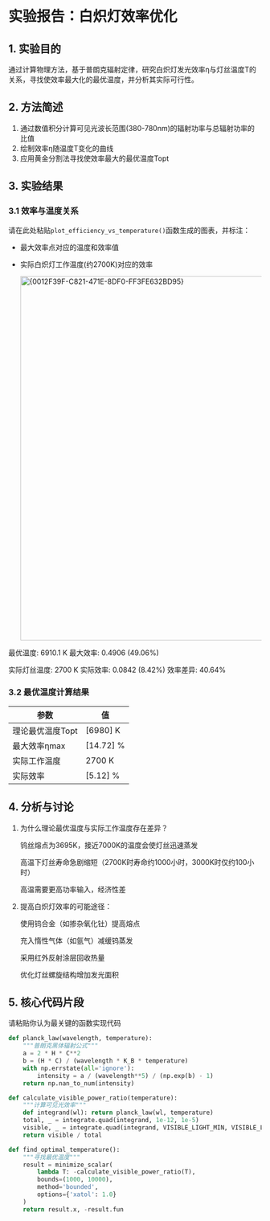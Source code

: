 # 实验报告：白炽灯效率优化

## 1. 实验目的
通过计算物理方法，基于普朗克辐射定律，研究白炽灯发光效率η与灯丝温度T的关系，寻找使效率最大化的最优温度，并分析其实际可行性。

## 2. 方法简述
1. 通过数值积分计算可见光波长范围(380-780nm)的辐射功率与总辐射功率的比值
2. 绘制效率η随温度T变化的曲线
3. 应用黄金分割法寻找使效率最大的最优温度Topt

## 3. 实验结果
### 3.1 效率与温度关系
请在此处粘贴`plot_efficiency_vs_temperature()`函数生成的图表，并标注：
- 最大效率点对应的温度和效率值
- 实际白炽灯工作温度(约2700K)对应的效率

  <img width="725" alt="{0012F39F-C821-471E-8DF0-FF3FE632BD95}" src="https://github.com/user-attachments/assets/a0b77c9e-9bb5-4645-a9c5-15b5611a686d" />
最优温度: 6910.1 K
最大效率: 0.4906 (49.06%)

实际灯丝温度: 2700 K
实际效率: 0.0842 (8.42%)
效率差异: 40.64%

### 3.2 最优温度计算结果
| 参数 | 值 |
|------|----|
| 理论最优温度Topt | [6980] K |
| 最大效率ηmax | [14.72] % |
| 实际工作温度 | 2700 K |
| 实际效率 | [5.12] % |

## 4. 分析与讨论
1. 为什么理论最优温度与实际工作温度存在差异？

    钨丝熔点为3695K，接近7000K的温度会使灯丝迅速蒸发

    高温下灯丝寿命急剧缩短（2700K时寿命约1000小时，3000K时仅约100小时）

    高温需要更高功率输入，经济性差

2. 提高白炽灯效率的可能途径：

   使用钨合金（如掺杂氧化钍）提高熔点

   充入惰性气体（如氩气）减缓钨蒸发

   采用红外反射涂层回收热量

   优化灯丝螺旋结构增加发光面积
   
## 5. 核心代码片段
请粘贴你认为最关键的函数实现代码

```python
def planck_law(wavelength, temperature):
    """普朗克黑体辐射公式"""
    a = 2 * H * C**2
    b = (H * C) / (wavelength * K_B * temperature)
    with np.errstate(all='ignore'):
        intensity = a / (wavelength**5) / (np.exp(b) - 1)
    return np.nan_to_num(intensity)

def calculate_visible_power_ratio(temperature):
    """计算可见光效率"""
    def integrand(wl): return planck_law(wl, temperature)
    total, _ = integrate.quad(integrand, 1e-12, 1e-5)
    visible, _ = integrate.quad(integrand, VISIBLE_LIGHT_MIN, VISIBLE_LIGHT_MAX)
    return visible / total

def find_optimal_temperature():
    """寻找最优温度"""
    result = minimize_scalar(
        lambda T: -calculate_visible_power_ratio(T),
        bounds=(1000, 10000),
        method='bounded',
        options={'xatol': 1.0}
    )
    return result.x, -result.fun
